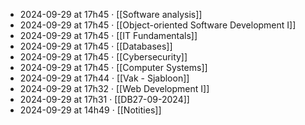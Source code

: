 - 2024-09-29 at 17h45 · [[Software analysis]]
- 2024-09-29 at 17h45 · [[Object-oriented Software Development I]]
- 2024-09-29 at 17h45 · [[IT Fundamentals]]
- 2024-09-29 at 17h45 · [[Databases]]
- 2024-09-29 at 17h45 · [[Cybersecurity]]
- 2024-09-29 at 17h45 · [[Computer Systems]]
- 2024-09-29 at 17h44 · [[Vak - Sjabloon]]
- 2024-09-29 at 17h32 · [[Web Development I]]
- 2024-09-29 at 17h31 · [[DB27-09-2024]]
- 2024-09-29 at 14h49 · [[Notities]]
